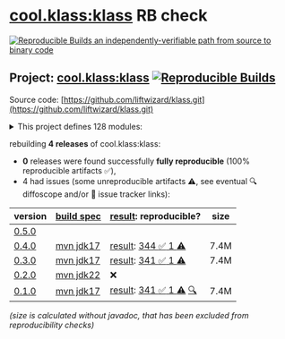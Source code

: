[cool.klass:klass](https://central.sonatype.com/artifact/cool.klass/klass/versions) RB check
=======

[![Reproducible Builds](https://reproducible-builds.org/images/logos/rb.svg) an independently-verifiable path from source to binary code](https://reproducible-builds.org/)

## Project: [cool.klass:klass](https://central.sonatype.com/artifact/cool.klass/klass/versions) [![Reproducible Builds](https://img.shields.io/endpoint?url=https://raw.githubusercontent.com/jvm-repo-rebuild/reproducible-central/master/content/cool/klass/badge.json)](https://github.com/jvm-repo-rebuild/reproducible-central/blob/master/content/cool/klass/README.md)

Source code: [https://github.com/liftwizard/klass.git](https://github.com/liftwizard/klass.git)

<details><summary>This project defines 128 modules:</summary>

* [cool.klass:klass](https://central.sonatype.com/artifact/cool.klass/klass/overview)
* [cool.klass:klass-bom](https://central.sonatype.com/artifact/cool.klass/klass-bom/overview)
* [cool.klass:klass-bootstrap-writer](https://central.sonatype.com/artifact/cool.klass/klass-bootstrap-writer/overview)
* [cool.klass:klass-bundle-graphql](https://central.sonatype.com/artifact/cool.klass/klass-bundle-graphql/overview)
* [cool.klass:klass-compiler](https://central.sonatype.com/artifact/cool.klass/klass-compiler/overview)
* [cool.klass:klass-compiler-plugin](https://central.sonatype.com/artifact/cool.klass/klass-compiler-plugin/overview)
* [cool.klass:klass-compiler-tests](https://central.sonatype.com/artifact/cool.klass/klass-compiler-tests/overview)
* [cool.klass:klass-data-store](https://central.sonatype.com/artifact/cool.klass/klass-data-store/overview)
* [cool.klass:klass-data-store-reladomo](https://central.sonatype.com/artifact/cool.klass/klass-data-store-reladomo/overview)
* [cool.klass:klass-deserializer-json](https://central.sonatype.com/artifact/cool.klass/klass-deserializer-json/overview)
* [cool.klass:klass-deserializer-json-test](https://central.sonatype.com/artifact/cool.klass/klass-deserializer-json-test/overview)
* [cool.klass:klass-dropwizard](https://central.sonatype.com/artifact/cool.klass/klass-dropwizard/overview)
* [cool.klass:klass-dropwizard-bundle-bootstrap-writer](https://central.sonatype.com/artifact/cool.klass/klass-dropwizard-bundle-bootstrap-writer/overview)
* [cool.klass:klass-dropwizard-bundle-reladomo-jsonview](https://central.sonatype.com/artifact/cool.klass/klass-dropwizard-bundle-reladomo-jsonview/overview)
* [cool.klass:klass-dropwizard-bundle-reladomo-response](https://central.sonatype.com/artifact/cool.klass/klass-dropwizard-bundle-reladomo-response/overview)
* [cool.klass:klass-dropwizard-bundle-sample-data](https://central.sonatype.com/artifact/cool.klass/klass-dropwizard-bundle-sample-data/overview)
* [cool.klass:klass-dropwizard-bundles](https://central.sonatype.com/artifact/cool.klass/klass-dropwizard-bundles/overview)
* [cool.klass:klass-dropwizard-configuration](https://central.sonatype.com/artifact/cool.klass/klass-dropwizard-configuration/overview)
* [cool.klass:klass-dropwizard-configuration-data-store](https://central.sonatype.com/artifact/cool.klass/klass-dropwizard-configuration-data-store/overview)
* [cool.klass:klass-dropwizard-configuration-data-store-reladomo](https://central.sonatype.com/artifact/cool.klass/klass-dropwizard-configuration-data-store-reladomo/overview)
* [cool.klass:klass-dropwizard-configuration-data-stores](https://central.sonatype.com/artifact/cool.klass/klass-dropwizard-configuration-data-stores/overview)
* [cool.klass:klass-dropwizard-configuration-domain-model-loader](https://central.sonatype.com/artifact/cool.klass/klass-dropwizard-configuration-domain-model-loader/overview)
* [cool.klass:klass-dropwizard-configuration-domain-model-loader-compiler](https://central.sonatype.com/artifact/cool.klass/klass-dropwizard-configuration-domain-model-loader-compiler/overview)
* [cool.klass:klass-dropwizard-configuration-domain-model-loader-constant](https://central.sonatype.com/artifact/cool.klass/klass-dropwizard-configuration-domain-model-loader-constant/overview)
* [cool.klass:klass-dropwizard-configuration-domain-model-loaders](https://central.sonatype.com/artifact/cool.klass/klass-dropwizard-configuration-domain-model-loaders/overview)
* [cool.klass:klass-dropwizard-configuration-factories](https://central.sonatype.com/artifact/cool.klass/klass-dropwizard-configuration-factories/overview)
* [cool.klass:klass-dropwizard-configuration-sample-data](https://central.sonatype.com/artifact/cool.klass/klass-dropwizard-configuration-sample-data/overview)
* [cool.klass:klass-generator-abstract-plugin](https://central.sonatype.com/artifact/cool.klass/klass-generator-abstract-plugin/overview)
* [cool.klass:klass-generator-dropwizard](https://central.sonatype.com/artifact/cool.klass/klass-generator-dropwizard/overview)
* [cool.klass:klass-generator-dropwizard-plugin](https://central.sonatype.com/artifact/cool.klass/klass-generator-dropwizard-plugin/overview)
* [cool.klass:klass-generator-dto](https://central.sonatype.com/artifact/cool.klass/klass-generator-dto/overview)
* [cool.klass:klass-generator-dto-plugin](https://central.sonatype.com/artifact/cool.klass/klass-generator-dto-plugin/overview)
* [cool.klass:klass-generator-graphql-fragment](https://central.sonatype.com/artifact/cool.klass/klass-generator-graphql-fragment/overview)
* [cool.klass:klass-generator-graphql-fragment-plugin](https://central.sonatype.com/artifact/cool.klass/klass-generator-graphql-fragment-plugin/overview)
* [cool.klass:klass-generator-graphql-reladomo-finder](https://central.sonatype.com/artifact/cool.klass/klass-generator-graphql-reladomo-finder/overview)
* [cool.klass:klass-generator-graphql-reladomo-finder-plugin](https://central.sonatype.com/artifact/cool.klass/klass-generator-graphql-reladomo-finder-plugin/overview)
* [cool.klass:klass-generator-graphql-schema](https://central.sonatype.com/artifact/cool.klass/klass-generator-graphql-schema/overview)
* [cool.klass:klass-generator-graphql-schema-plugin](https://central.sonatype.com/artifact/cool.klass/klass-generator-graphql-schema-plugin/overview)
* [cool.klass:klass-generator-graphql-schema-query](https://central.sonatype.com/artifact/cool.klass/klass-generator-graphql-schema-query/overview)
* [cool.klass:klass-generator-graphql-schema-query-plugin](https://central.sonatype.com/artifact/cool.klass/klass-generator-graphql-schema-query-plugin/overview)
* [cool.klass:klass-generator-json-view](https://central.sonatype.com/artifact/cool.klass/klass-generator-json-view/overview)
* [cool.klass:klass-generator-json-view-plugin](https://central.sonatype.com/artifact/cool.klass/klass-generator-json-view-plugin/overview)
* [cool.klass:klass-generator-klass-html](https://central.sonatype.com/artifact/cool.klass/klass-generator-klass-html/overview)
* [cool.klass:klass-generator-klass-html-plugin](https://central.sonatype.com/artifact/cool.klass/klass-generator-klass-html-plugin/overview)
* [cool.klass:klass-generator-klass-projection](https://central.sonatype.com/artifact/cool.klass/klass-generator-klass-projection/overview)
* [cool.klass:klass-generator-klass-projection-plugin](https://central.sonatype.com/artifact/cool.klass/klass-generator-klass-projection-plugin/overview)
* [cool.klass:klass-generator-klass-service](https://central.sonatype.com/artifact/cool.klass/klass-generator-klass-service/overview)
* [cool.klass:klass-generator-klass-service-plugin](https://central.sonatype.com/artifact/cool.klass/klass-generator-klass-service-plugin/overview)
* [cool.klass:klass-generator-liquibase-schema](https://central.sonatype.com/artifact/cool.klass/klass-generator-liquibase-schema/overview)
* [cool.klass:klass-generator-liquibase-schema-plugin](https://central.sonatype.com/artifact/cool.klass/klass-generator-liquibase-schema-plugin/overview)
* [cool.klass:klass-generator-meta-constants](https://central.sonatype.com/artifact/cool.klass/klass-generator-meta-constants/overview)
* [cool.klass:klass-generator-meta-constants-plugin](https://central.sonatype.com/artifact/cool.klass/klass-generator-meta-constants-plugin/overview)
* [cool.klass:klass-generator-package-abstract](https://central.sonatype.com/artifact/cool.klass/klass-generator-package-abstract/overview)
* [cool.klass:klass-generator-plugins](https://central.sonatype.com/artifact/cool.klass/klass-generator-plugins/overview)
* [cool.klass:klass-generator-react-prop-type](https://central.sonatype.com/artifact/cool.klass/klass-generator-react-prop-type/overview)
* [cool.klass:klass-generator-react-prop-type-plugin](https://central.sonatype.com/artifact/cool.klass/klass-generator-react-prop-type-plugin/overview)
* [cool.klass:klass-generator-reladomo](https://central.sonatype.com/artifact/cool.klass/klass-generator-reladomo/overview)
* [cool.klass:klass-generator-reladomo-concrete-class](https://central.sonatype.com/artifact/cool.klass/klass-generator-reladomo-concrete-class/overview)
* [cool.klass:klass-generator-reladomo-concrete-class-plugin](https://central.sonatype.com/artifact/cool.klass/klass-generator-reladomo-concrete-class-plugin/overview)
* [cool.klass:klass-generator-reladomo-merge-hooks-plugin](https://central.sonatype.com/artifact/cool.klass/klass-generator-reladomo-merge-hooks-plugin/overview)
* [cool.klass:klass-generator-reladomo-plugin](https://central.sonatype.com/artifact/cool.klass/klass-generator-reladomo-plugin/overview)
* [cool.klass:klass-generator-reladomo-readable-interface](https://central.sonatype.com/artifact/cool.klass/klass-generator-reladomo-readable-interface/overview)
* [cool.klass:klass-generator-reladomo-readable-interface-plugin](https://central.sonatype.com/artifact/cool.klass/klass-generator-reladomo-readable-interface-plugin/overview)
* [cool.klass:klass-generator-relational-schema](https://central.sonatype.com/artifact/cool.klass/klass-generator-relational-schema/overview)
* [cool.klass:klass-generator-relational-schema-plugin](https://central.sonatype.com/artifact/cool.klass/klass-generator-relational-schema-plugin/overview)
* [cool.klass:klass-generator-service-resources](https://central.sonatype.com/artifact/cool.klass/klass-generator-service-resources/overview)
* [cool.klass:klass-generator-service-resources-plugin](https://central.sonatype.com/artifact/cool.klass/klass-generator-service-resources-plugin/overview)
* [cool.klass:klass-generator-uml-nomnoml](https://central.sonatype.com/artifact/cool.klass/klass-generator-uml-nomnoml/overview)
* [cool.klass:klass-generator-uml-nomnoml-plugin](https://central.sonatype.com/artifact/cool.klass/klass-generator-uml-nomnoml-plugin/overview)
* [cool.klass:klass-generators](https://central.sonatype.com/artifact/cool.klass/klass-generators/overview)
* [cool.klass:klass-grammar](https://central.sonatype.com/artifact/cool.klass/klass-grammar/overview)
* [cool.klass:klass-graphql](https://central.sonatype.com/artifact/cool.klass/klass-graphql/overview)
* [cool.klass:klass-graphql-reladomo-finder-fetcher](https://central.sonatype.com/artifact/cool.klass/klass-graphql-reladomo-finder-fetcher/overview)
* [cool.klass:klass-graphql-reladomo-operation-fetcher](https://central.sonatype.com/artifact/cool.klass/klass-graphql-reladomo-operation-fetcher/overview)
* [cool.klass:klass-graphql-type-runtime-wiring-provider](https://central.sonatype.com/artifact/cool.klass/klass-graphql-type-runtime-wiring-provider/overview)
* [cool.klass:klass-logging](https://central.sonatype.com/artifact/cool.klass/klass-logging/overview)
* [cool.klass:klass-maven-archetype](https://central.sonatype.com/artifact/cool.klass/klass-maven-archetype/overview)
* [cool.klass:klass-model-bootstrapped](https://central.sonatype.com/artifact/cool.klass/klass-model-bootstrapped/overview)
* [cool.klass:klass-model-bootstrapped-domain-model](https://central.sonatype.com/artifact/cool.klass/klass-model-bootstrapped-domain-model/overview)
* [cool.klass:klass-model-bootstrapped-dtos](https://central.sonatype.com/artifact/cool.klass/klass-model-bootstrapped-dtos/overview)
* [cool.klass:klass-model-bootstrapped-graphql-fragment](https://central.sonatype.com/artifact/cool.klass/klass-model-bootstrapped-graphql-fragment/overview)
* [cool.klass:klass-model-bootstrapped-graphql-reladomo-finder](https://central.sonatype.com/artifact/cool.klass/klass-model-bootstrapped-graphql-reladomo-finder/overview)
* [cool.klass:klass-model-bootstrapped-graphql-schema](https://central.sonatype.com/artifact/cool.klass/klass-model-bootstrapped-graphql-schema/overview)
* [cool.klass:klass-model-bootstrapped-graphql-schema-query](https://central.sonatype.com/artifact/cool.klass/klass-model-bootstrapped-graphql-schema-query/overview)
* [cool.klass:klass-model-bootstrapped-json-views](https://central.sonatype.com/artifact/cool.klass/klass-model-bootstrapped-json-views/overview)
* [cool.klass:klass-model-bootstrapped-liquibase-schema](https://central.sonatype.com/artifact/cool.klass/klass-model-bootstrapped-liquibase-schema/overview)
* [cool.klass:klass-model-bootstrapped-reladomo-definitions](https://central.sonatype.com/artifact/cool.klass/klass-model-bootstrapped-reladomo-definitions/overview)
* [cool.klass:klass-model-bootstrapped-reladomo-pojos](https://central.sonatype.com/artifact/cool.klass/klass-model-bootstrapped-reladomo-pojos/overview)
* [cool.klass:klass-model-bootstrapped-relational-schema](https://central.sonatype.com/artifact/cool.klass/klass-model-bootstrapped-relational-schema/overview)
* [cool.klass:klass-model-bootstrapped-services](https://central.sonatype.com/artifact/cool.klass/klass-model-bootstrapped-services/overview)
* [cool.klass:klass-model-converters](https://central.sonatype.com/artifact/cool.klass/klass-model-converters/overview)
* [cool.klass:klass-model-loader](https://central.sonatype.com/artifact/cool.klass/klass-model-loader/overview)
* [cool.klass:klass-model-loader-compiler](https://central.sonatype.com/artifact/cool.klass/klass-model-loader-compiler/overview)
* [cool.klass:klass-model-meta](https://central.sonatype.com/artifact/cool.klass/klass-model-meta/overview)
* [cool.klass:klass-model-meta-interface](https://central.sonatype.com/artifact/cool.klass/klass-model-meta-interface/overview)
* [cool.klass:klass-model-meta-project-write](https://central.sonatype.com/artifact/cool.klass/klass-model-meta-project-write/overview)
* [cool.klass:klass-model-reladomo-graphql](https://central.sonatype.com/artifact/cool.klass/klass-model-reladomo-graphql/overview)
* [cool.klass:klass-model-reladomo-projection](https://central.sonatype.com/artifact/cool.klass/klass-model-reladomo-projection/overview)
* [cool.klass:klass-model-reladomo-tree](https://central.sonatype.com/artifact/cool.klass/klass-model-reladomo-tree/overview)
* [cool.klass:klass-model-source-code-meta-interface](https://central.sonatype.com/artifact/cool.klass/klass-model-source-code-meta-interface/overview)
* [cool.klass:klass-models](https://central.sonatype.com/artifact/cool.klass/klass-models/overview)
* [cool.klass:klass-reladomo](https://central.sonatype.com/artifact/cool.klass/klass-reladomo/overview)
* [cool.klass:klass-reladomo-graphql-deep-fetcher](https://central.sonatype.com/artifact/cool.klass/klass-reladomo-graphql-deep-fetcher/overview)
* [cool.klass:klass-reladomo-persistent-writer](https://central.sonatype.com/artifact/cool.klass/klass-reladomo-persistent-writer/overview)
* [cool.klass:klass-reladomo-persistent-writer-test](https://central.sonatype.com/artifact/cool.klass/klass-reladomo-persistent-writer-test/overview)
* [cool.klass:klass-reladomo-primitive-visitor](https://central.sonatype.com/artifact/cool.klass/klass-reladomo-primitive-visitor/overview)
* [cool.klass:klass-reladomo-sample-data](https://central.sonatype.com/artifact/cool.klass/klass-reladomo-sample-data/overview)
* [cool.klass:klass-reladomo-tree-deep-fetcher](https://central.sonatype.com/artifact/cool.klass/klass-reladomo-tree-deep-fetcher/overview)
* [cool.klass:klass-reladomo-tree-serializer](https://central.sonatype.com/artifact/cool.klass/klass-reladomo-tree-serializer/overview)
* [cool.klass:klass-reladomo-tree-serializer-dto](https://central.sonatype.com/artifact/cool.klass/klass-reladomo-tree-serializer-dto/overview)
* [cool.klass:klass-serialization-jackson](https://central.sonatype.com/artifact/cool.klass/klass-serialization-jackson/overview)
* [cool.klass:klass-serialization-jackson-jsonview](https://central.sonatype.com/artifact/cool.klass/klass-serialization-jackson-jsonview/overview)
* [cool.klass:klass-serialization-jackson-jsonview-reladomo](https://central.sonatype.com/artifact/cool.klass/klass-serialization-jackson-jsonview-reladomo/overview)
* [cool.klass:klass-serialization-jackson-model-data-property](https://central.sonatype.com/artifact/cool.klass/klass-serialization-jackson-model-data-property/overview)
* [cool.klass:klass-serialization-jackson-module-meta-model](https://central.sonatype.com/artifact/cool.klass/klass-serialization-jackson-module-meta-model/overview)
* [cool.klass:klass-serialization-jackson-response-dto](https://central.sonatype.com/artifact/cool.klass/klass-serialization-jackson-response-dto/overview)
* [cool.klass:klass-serialization-jackson-response-dto-reladomo](https://central.sonatype.com/artifact/cool.klass/klass-serialization-jackson-response-dto-reladomo/overview)
* [cool.klass:klass-serializers](https://central.sonatype.com/artifact/cool.klass/klass-serializers/overview)
* [cool.klass:klass-service-klass-html](https://central.sonatype.com/artifact/cool.klass/klass-service-klass-html/overview)
* [cool.klass:klass-servlet-logging-mdc-jsonview](https://central.sonatype.com/artifact/cool.klass/klass-servlet-logging-mdc-jsonview/overview)
* [cool.klass:klass-servlet-logging-structured-klass-response](https://central.sonatype.com/artifact/cool.klass/klass-servlet-logging-structured-klass-response/overview)
* [cool.klass:klass-syntax](https://central.sonatype.com/artifact/cool.klass/klass-syntax/overview)
* [cool.klass:klass-syntax-css-class](https://central.sonatype.com/artifact/cool.klass/klass-syntax-css-class/overview)
* [cool.klass:klass-syntax-css-class-generator](https://central.sonatype.com/artifact/cool.klass/klass-syntax-css-class-generator/overview)
* [cool.klass:klass-syntax-highlighter-ansi](https://central.sonatype.com/artifact/cool.klass/klass-syntax-highlighter-ansi/overview)
* [cool.klass:klass-token-categories](https://central.sonatype.com/artifact/cool.klass/klass-token-categories/overview)
* [cool.klass:klass-token-categorizing-lexer](https://central.sonatype.com/artifact/cool.klass/klass-token-categorizing-lexer/overview)
* [cool.klass:klass-token-categorizing-parser](https://central.sonatype.com/artifact/cool.klass/klass-token-categorizing-parser/overview)
</details>

rebuilding **4 releases** of cool.klass:klass:
- **0** releases were found successfully **fully reproducible** (100% reproducible artifacts :white_check_mark:),
- 4 had issues (some unreproducible artifacts :warning:, see eventual :mag: diffoscope and/or :memo: issue tracker links):

| version | [build spec](/BUILDSPEC.md) | [result](https://reproducible-builds.org/docs/jvm/): reproducible? | size |
| -- | --------- | ------ | -- |
| [0.5.0](https://central.sonatype.com/artifact/cool.klass/klass/0.5.0/pom) | | | |
| [0.4.0](https://central.sonatype.com/artifact/cool.klass/klass/0.4.0/pom) | [mvn jdk17](klass-0.4.0.buildspec) | [result](klass-0.4.0.buildinfo): [344 :white_check_mark:  1 :warning:](klass-0.4.0.buildcompare) | 7.4M |
| [0.3.0](https://central.sonatype.com/artifact/cool.klass/klass/0.3.0/pom) | [mvn jdk17](klass-0.3.0.buildspec) | [result](klass-0.3.0.buildinfo): [341 :white_check_mark:  1 :warning:](klass-0.3.0.buildcompare) | 7.4M |
| [0.2.0](https://central.sonatype.com/artifact/cool.klass/klass/0.2.0/pom) | [mvn jdk22](klass-0.2.0.buildspec) | :x: | |
| [0.1.0](https://central.sonatype.com/artifact/cool.klass/klass/0.1.0/pom) | [mvn jdk17](klass-0.1.0.buildspec) | [result](klass-0.1.0.buildinfo): [341 :white_check_mark:  1 :warning:](klass-0.1.0.buildcompare) [:mag:](klass-0.1.0.diffoscope) | 7.4M |

<i>(size is calculated without javadoc, that has been excluded from reproducibility checks)</i>
